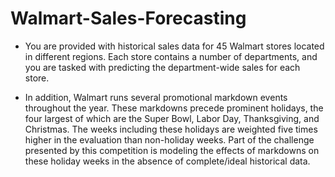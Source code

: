 # Walmart-Sales-Forecasting
* You are provided with historical sales data for 45 Walmart stores located in different regions. Each store contains a number of departments, and you are tasked with predicting the department-wide sales for each store.

* In addition, Walmart runs several promotional markdown events throughout the year. These markdowns precede prominent holidays, the four largest of which are the Super Bowl, Labor Day, Thanksgiving, and Christmas. The weeks including these holidays are weighted five times higher in the evaluation than non-holiday weeks. Part of the challenge presented by this competition is modeling the effects of markdowns on these holiday weeks in the absence of complete/ideal historical data.
